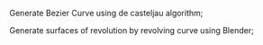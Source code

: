 Generate Bezier Curve using de casteljau algorithm; 

Generate surfaces of revolution by revolving curve using Blender;
